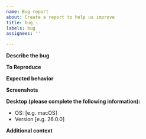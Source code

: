 ```yaml
---
name: Bug report
about: Create a report to help us improve
title: bug -
labels: bug
assignees: ''

---
```


**Describe the bug**
<!-- A clear and concise description of what the bug is. -->

**To Reproduce**
<!-- Provide steps to reproduce the bug. -->

**Expected behavior**
<!-- A clear and concise description of what you expected to happen. -->

**Screenshots**
<!-- If applicable, add screenshots to help explain your problem. -->

**Desktop (please complete the following information):**
 - OS: [e.g. macOS]
 - Version [e.g. 26.0.0]

**Additional context**
<!-- Add any other context about the problem here. -->

